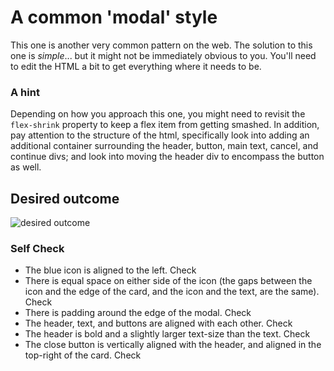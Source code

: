 # A common 'modal' style
This one is another very common pattern on the web. The solution to this one is _simple_... but it might not be immediately obvious to you. You'll need to edit the HTML a bit to get everything where it needs to be.

### A hint
Depending on how you approach this one, you might need to revisit the `flex-shrink` property to keep a flex item from getting smashed. In addition, pay attention to the structure of the html, specifically look into adding an additional container surrounding the header, button, main text, cancel, and continue divs; and look into moving the header div to encompass the button as well.

## Desired outcome

![desired outcome](./desired-outcome.png)

### Self Check

- The blue icon is aligned to the left. Check
- There is equal space on either side of the icon (the gaps between the icon and the edge of the card, and the icon and the text, are the same). Check
- There is padding around the edge of the modal. Check
- The header, text, and buttons are aligned with each other. Check
- The header is bold and a slightly larger text-size than the text. Check
- The close button is vertically aligned with the header, and aligned in the top-right of the card. Check
